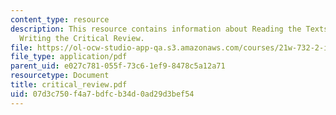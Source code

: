 ```yaml
---
content_type: resource
description: This resource contains information about Reading the Texts Critically,
  Writing the Critical Review.
file: https://ol-ocw-studio-app-qa.s3.amazonaws.com/courses/21w-732-2-introduction-to-technical-communication-ethics-in-science-and-technology-fall-2006/07d3c750f4a7bdfcb34d0ad29d3bef54_critical_review.pdf
file_type: application/pdf
parent_uid: e027c781-055f-73c6-1ef9-8478c5a12a71
resourcetype: Document
title: critical_review.pdf
uid: 07d3c750-f4a7-bdfc-b34d-0ad29d3bef54
---
```

